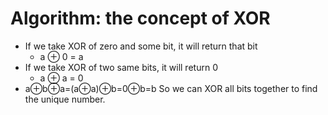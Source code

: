 # Algorithm: the concept of XOR 
- If we take XOR of zero and some bit, it will return that bit
  - a ⊕ 0 = a
- If we take XOR of two same bits, it will return 0
  - a ⊕ a = 0
- a⊕b⊕a=(a⊕a)⊕b=0⊕b=b
So we can XOR all bits together to find the unique number.
